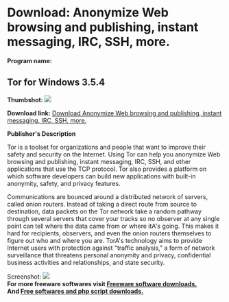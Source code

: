 # Download: Anonymize Web browsing and publishing, instant messaging, IRC, SSH, more.

**Program name:**

## Tor for Windows 3.5.4

  
**Thumbshot:** ![](http://www.freewarefiles.com/screenshot/torforwin_md.jpg)   
  
**Download link:** [Download Anonymize Web browsing and publishing, instant messaging, IRC, SSH, more.](http://freesoftwares.boysofts.com/Tor-For-Windows_program_15552.html)  
  


**Publisher's Description**  
  


Tor is a toolset for organizations and people that want to improve their safety and security on the Internet. Using Tor can help you anonymize Web browsing and publishing, instant messaging, IRC, SSH, and other applications that use the TCP protocol. Tor also provides a platform on which software developers can build new applications with built-in anonymity, safety, and privacy features. 

Communications are bounced around a distributed network of servers, called onion routers. Instead of taking a direct route from source to destination, data packets on the Tor network take a random pathway through several servers that cover your tracks so no observer at any single point can tell where the data came from or where itA's going. This makes it hard for recipients, observers, and even the onion routers themselves to figure out who and where you are. TorA's technology aims to provide Internet users with protection against "traffic analysis," a form of network surveillance that threatens personal anonymity and privacy, confidential business activities and relationships, and state security.

  
  
Screenshot: ![](http://www.freewarefiles.com/screenshot/torforwin.jpg)   
**For more freeware softwares visit [Freeware software downloads.](http://freesoftwares.boysofts.com/)**   
**And [Free softwares and php script downloads.](http://www.boysofts.com/)**
